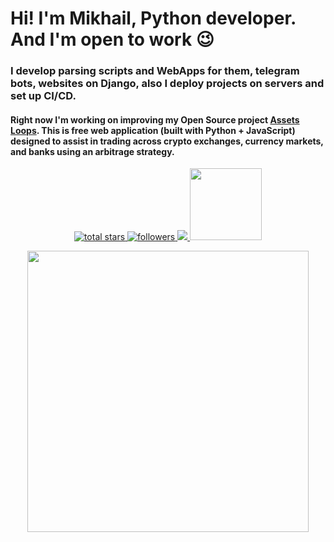 # Hi! I'm Mikhail, Python developer. And I'm open to work :wink:

### I develop parsing scripts and WebApps for them, telegram bots, websites on Django, also I deploy projects on servers and set up CI/CD.

#### Right now I'm working on improving my Open Source project <a href="https://github.com/Nezhinskiy/Assets-Loop">Assets Loops</a>. This is free web application (built with Python + JavaScript) designed to assist in trading across crypto exchanges, currency markets, and banks using an arbitrage strategy.

<p align='center'>
    <a href='https://github.com/mrhrifat?tab=repositories&sort=stargazers'>
        <img alt='total stars' title='Total stars on GitHub' src='https://custom-icon-badges.herokuapp.com/badge/dynamic/json?logo=star&color=55960c&labelColor=488207&label=Stars&style=for-the-badge&query=%24.stars&url=https://api.github-star-counter.workers.dev/user/Nezhinskiy'/>
    </a>
    <a href='https://github.com/Nezhinskiy?tab=followers'>
        <img alt='followers' title='Follow Me on GitHub' src='https://custom-icon-badges.herokuapp.com/github/followers/Nezhinskiy?color=236ad3&labelColor=1155ba&style=for-the-badge&logo=person-add&label=Follow&logoColor=white'/>
    </a>
    <a href='https://www.linkedin.com/in/mikhail-nezhinsky' target='_blank'>
        <img src='https://img.shields.io/badge/linkedin%20-%230077B5.svg?&style=for-the-badge&logo=linkedin&logoColor=white'/>
    </a>
    <img src='https://visitor-badge.glitch.me/badge?page_id=Nezhinskiy' width='115'>
</p>

<p align = 'center'>
    <img src='https://github-readme-stats-git-masterrstaa-rickstaa.vercel.app/api?username=Nezhinskiy&count_private=true&include_all_commits=true&show_icons=true&theme=transparent' width='450'/>
</p>
